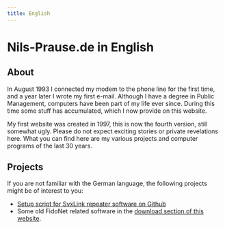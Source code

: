 ```yaml
---
title: English
---
```


# Nils-Prause.de in English

## About

In August 1993 I connected my modem to the phone line for the first time, and a year later I wrote my first e-mail. Although I have a degree in Public Management, computers have been part of my life ever since. During this time some stuff has accumulated, which I now provide on this website.

My first website was created in 1997, this is now the fourth version, still somewhat ugly. Please do not expect exciting stories or private revelations here. What you can find here are my various projects and computer programs of the last 30 years.

## Projects

If you are not familiar with the German language, the following projects might be of interest to you:

* [Setup script for SvxLink repeater software on Github](https://github.com/do6np/svxlink_setup)
* Some old FidoNet related software in the [download section of this website](/projects/software.html).